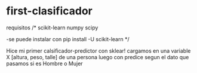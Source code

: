 # first-clasificador

requisitos
/*
scikit-learn
numpy
scipy

-se puede instalar con
pip install -U scikit-learn
*/

Hice mi primer calsificador-predictor con sklear!
cargamos en una variable X [altura, peso, talle] de una persona luego con predice
segun el dato que pasamos si es Hombre o Mujer
